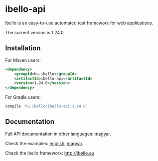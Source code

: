 # ibello-api
Ibello is an easy-to-use automated test framework for web applications.

The current version is 1.24.0.

## Installation

For Maven users:

```xml
<dependency>
    <groupId>hu.ibello</groupId>
    <artifactId>ibello-api</artifactId>
    <version>1.24.0</version>
</dependency>
```

For Gradle users:

```groovy
compile 'hu.ibello:ibello-api:1.24.0'
```

## Documentation

Full API documentation in other languages: [magyar](documentation/API.hu.md).

Check the examples: [english](documentation/API-EXAMPLES.md), [magyar](documentation/API-EXAMPLES.hu.md).

Check the ibello framework: http://ibello.eu

